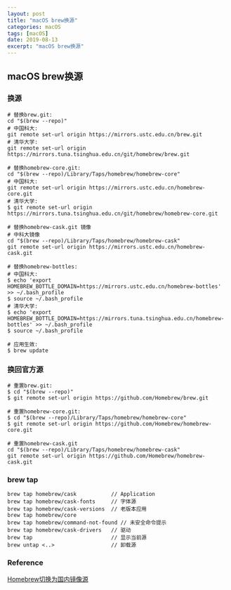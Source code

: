 ```yaml
---
layout: post
title: "macOS brew换源"
categories: macOS
tags: [macOS]
date: 2019-08-13
excerpt: "macOS brew换源"
---
```


## macOS brew换源

### 换源

    # 替换brew.git:
    cd "$(brew --repo)"
    # 中国科大:
    git remote set-url origin https://mirrors.ustc.edu.cn/brew.git
    # 清华大学:
    git remote set-url origin https://mirrors.tuna.tsinghua.edu.cn/git/homebrew/brew.git

    # 替换homebrew-core.git:
    cd "$(brew --repo)/Library/Taps/homebrew/homebrew-core"
    # 中国科大:
    git remote set-url origin https://mirrors.ustc.edu.cn/homebrew-core.git
    # 清华大学:
    $ git remote set-url origin https://mirrors.tuna.tsinghua.edu.cn/git/homebrew/homebrew-core.git

    # 替换homebrew-cask.git 镜像
    # 中科大镜像
    cd "$(brew --repo)/Library/Taps/homebrew/homebrew-cask"
    git remote set-url origin https://mirrors.ustc.edu.cn/homebrew-cask.git

    # 替换homebrew-bottles:
    # 中国科大:
    $ echo 'export HOMEBREW_BOTTLE_DOMAIN=https://mirrors.ustc.edu.cn/homebrew-bottles' >> ~/.bash_profile
    $ source ~/.bash_profile
    # 清华大学:
    $ echo 'export HOMEBREW_BOTTLE_DOMAIN=https://mirrors.tuna.tsinghua.edu.cn/homebrew-bottles' >> ~/.bash_profile
    $ source ~/.bash_profile

    # 应用生效:
    $ brew update

### 换回官方源

    # 重置brew.git:
    $ cd "$(brew --repo)"
    $ git remote set-url origin https://github.com/Homebrew/brew.git

    # 重置homebrew-core.git:
    $ cd "$(brew --repo)/Library/Taps/homebrew/homebrew-core"
    $ git remote set-url origin https://github.com/Homebrew/homebrew-core.git

    # 重置homebrew-cask.git
    cd "$(brew --repo)/Library/Taps/homebrew/homebrew-cask"
    git remote set-url origin https://github.com/Homebrew/homebrew-cask.git 

### brew tap

    brew tap homebrew/cask           // Application
    brew tap homebrew/cask-fonts     // 字体源
    brew tap homebrew/cask-versions  // 老版本应用
    brew tap homebrew/core
    brew tap homebrew/command-not-found // 未安全命令提示
    brew tap homebrew/cask-drivers   // 驱动
    brew tap                         // 显示当前源
    brew untap <..>                  // 卸载源

### Reference
[Homebrew切换为国内镜像源](http://t.zoukankan.com/anly95-p-14728311.html)  
